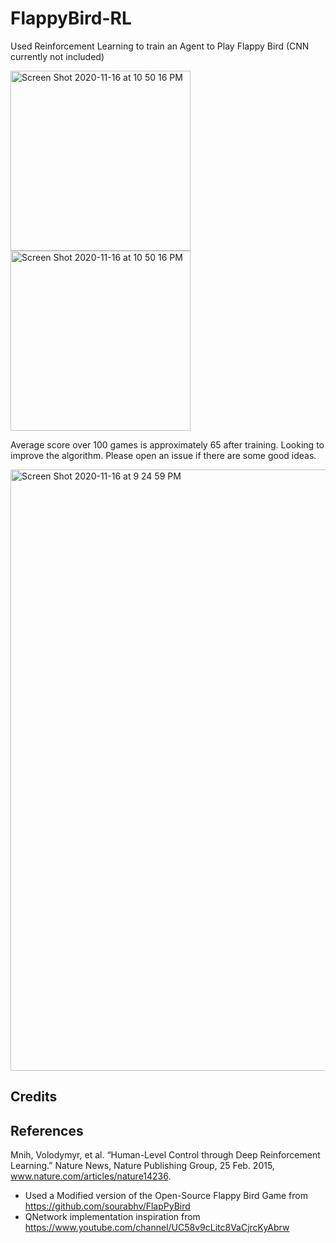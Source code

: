 # FlappyBird-RL
Used Reinforcement Learning to train an Agent to Play Flappy Bird (CNN currently not included)

<img width="288" alt="Screen Shot 2020-11-16 at 10 50 16 PM" src="https://user-images.githubusercontent.com/37857112/99344554-5dc28c80-285e-11eb-8177-6e766359ce0d.png">
<img width="288" alt="Screen Shot 2020-11-16 at 10 50 16 PM" src="https://user-images.githubusercontent.com/37857112/99584006-64621880-29b2-11eb-913d-628c7aee4660.gif">

Average score over 100 games is approximately 65 after training. Looking to improve the algorithm. Please open an issue if there are some good ideas.

<img width="962" alt="Screen Shot 2020-11-16 at 9 24 59 PM" src="https://user-images.githubusercontent.com/37857112/99344606-75017a00-285e-11eb-9a6f-face7ebca2e1.png">



## Credits

## References
Mnih, Volodymyr, et al. “Human-Level Control through Deep Reinforcement Learning.” Nature News, Nature Publishing Group, 25 Feb. 2015, www.nature.com/articles/nature14236. 

- Used a Modified version of the Open-Source Flappy Bird Game from https://github.com/sourabhv/FlapPyBird
- QNetwork implementation inspiration from https://www.youtube.com/channel/UC58v9cLitc8VaCjrcKyAbrw
